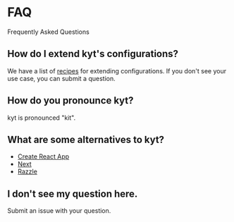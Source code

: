 # FAQ

Frequently Asked Questions

## How do I extend kyt's configurations?

We have a list of [recipes](/docs/Recipes.md) for extending configurations. If you don't see your use case, you can submit a question.

## How do you pronounce kyt?

kyt is pronounced "kit".

## What are some alternatives to kyt?

- [Create React App](https://github.com/facebook/create-react-app)
- [Next](https://nextjs.org/)
- [Razzle](https://github.com/jaredpalmer/razzle)

## I don't see my question here.

Submit an issue with your question.
